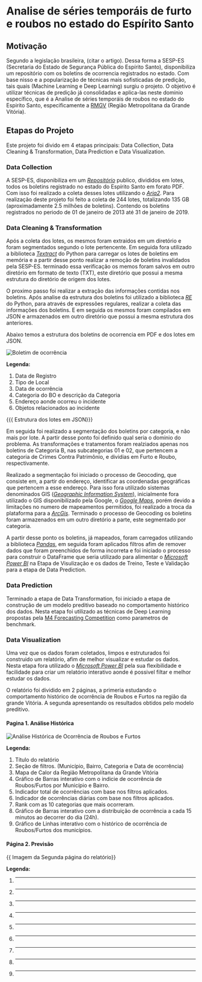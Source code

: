 # Analise de séries temporáis de furto e roubos no estado do Espírito Santo

## Motivação

Segundo a legislação brasileira, (citar o artigo). Dessa forma a SESP-ES (Secretaria do Estado de Segurança Pública do Espírito Santo), disponibiliza um repositório com os boletins de ocorrencia registrados no estado. Com base nisso e a popularização de técnicas mais sofisticadas de predição, tais quais (Machine Learning e Deep Learning) surgiu o projeto. O objetivo é utilizar técnicas de predição já consolidadas e aplica-las neste dominio específico, que é a Analise de séries temporáis de roubos no estado do Espirito Santo, especificamente a [RMGV](https://pt.wikipedia.org/wiki/Região_Metropolitana_de_Vitória) (Região Metropolitana da Grande Vitória).

## Etapas do Projeto

Este projeto foi divido em 4 etapas principais: Data Collection, Data Cleaning & Transformation, Data Prediction e Data Visualization.

### Data Collection

A SESP-ES, disponibiliza em um [_Repositório_](https://boletins.sesp.es.gov.br) publico, divididos em lotes, todos os boletins registrado no estado do Espírito Santo em forato PDF. Com isso foi realizado a coleta desses lotes utilizando o [_Aria2_](https://aria2.github.io/manual/pt/html/index.html).
Para realização deste projeto foi feito a coleta de 244 lotes, totalizando 135 GB (aproximadamente 2.5 milhões de boletins). Contendo os boletins registrados no periodo de 01 de janeiro de 2013 até 31 de janeiro de 2019.


### Data Cleaning & Transformation

Após a coleta dos lotes, os mesmos foram extraidos em um diretório e foram segmentados segundo o lote pertencente. Em seguida fora utilizado a biblioteca [_Textract_](https://textract.readthedocs.io/en/stable/)  do Python para carregar os lotes de boletins em memória e a partir desse ponto realizar a remoção de boletins invalidados pela SESP-ES. terminado essa verificação os memos foram salvos em outro diretório em formato de texto (TXT), este diretório que possui a mesma estrutura do diretório de origem dos lotes.

O proximo passo foi realizar a extração das informações contidas nos boletins. Após analise da estrutura dos boletins foi utilizado a biblioteca [_RE_](https://docs.python.org/3/library/re.html) do Python, para através de expressões regulares, realizar a coleta das informações dos boletins. E em seguida os mesmos foram compilados em JSON e armazenados em outro diretório que possui a mesma estrutura dos anteriores.

Abaixo temos a estrutura dos boletins de ocorrencia em PDF e dos lotes em JSON.

![Boletim de ocorrência](https://github.com/andrebvitoria/Projeto-BO/blob/master/Images/BO/BO.png)

**Legenda:**
1. Data de Registro
2. Tipo de Local
3. Data de ocorrência
4. Categoria do BO e descrição da Categoria
5. Endereço aonde ocorreu o incidente
6. Objetos relacionados ao incidente

{{{ Estrutura dos lotes em JSON}}}

Em seguida foi realizado a segmentação dos boletins por categoria, e não mais por lote. A partir desse ponto foi definido qual seria o dominio do problema. As transformações e tratamentos foram realziados apenas nos boletins de Categoria B, nas subcategorias 01 e 02, que pertencem a categoria de Crimes Contra Patrimônio, e dividias em Furto e Roubo, respectivamente.

Realizado a segmentação foi iniciado o processo de Geocoding, que consiste em, a partir do endereço, identificar as coordenadas geográficas que pertencem a esse endereço. Para isso fora utilizado sistemas denominados GIS ([_Geographic Information System_](https://en.wikipedia.org/wiki/Geographic_information_system)), inicialmente fora utilizado o GIS disponibilizado pela Google, o [_Google Maps_](https://developers.google.com/maps/documentation/geocoding/start?hl=pt-br), porém devido a limitações no numero de mapeamentos permitidos, foi realizado a troca da plataforma para a [_ArcGis_](https://developers.arcgis.com). Terminado o processo de Geocoding os boletins foram armazenados em um outro diretório a parte, este segmentado por categoria.

A partir desse ponto os boletins, já mapeados, foram carregados utilizando a biblioteca [_Pandas_](https://pandas.pydata.org), em seguida foram aplicados filtros afim de remover dados que foram preenchidos de forma incorreta e foi iniciado o processo para construir o DataFrame que seria utilizado para alimentar o [_Microsoft Power BI_](https://powerbi.microsoft.com/pt-br/what-is-power-bi/) na Etapa de Visulização e os dados de Treino, Teste e Validação para a etapa de Data Prediction.

### Data Prediction

Terminado a etapa de Data Transformation, foi iniciado a etapa de construção de um modelo preditivo baseado no comportamento histórico dos dados. Nesta etapa foi utilizado as técnicas de Deep Learning propostas pela [M4 Forecasting Competition](https://github.com/M4Competition/M4-methods/) como parametros de benchmark.



### Data Visualization

Uma vez que os dados foram coletados, limpos e estruturados foi construido um relatório, afim de melhor visualizar e estudar os dados. Nesta etapa fora utilizado o [_Microsoft Power BI_](https://powerbi.microsoft.com/pt-br/what-is-power-bi/) pela sua flexibilidade e facilidade para criar um relatório interativo aonde é possivel filtar e melhor estudar os dados. 

O relatório foi dividido em 2 páginas, a primeria estudando o comportamento histórico de ocorrência de Roubos e Furtos na região da grande Vitória. A segunda apresentando os resultados obtidos pelo modelo preditivo.

#### Pagina 1. Análise Histórica

![Análise Histórica de Ocorrência de Roubos e Furtos](https://github.com/andrebvitoria/Projeto-BO/blob/master/Images/Report/Pagina_1.JPG)

**Legenda:**
1. Título do relatório
2. Seção de filtros. (Município, Bairro, Categoria e Data de ocorrência)
3. Mapa de Calor da Região Metropolitana da Grande Vitória
4. Gráfico de Barras interativo com o indicie de ocorrência de Roubos/Furtos por Município e Bairro.
5. Indicador total de ocorrências com base nos filtros aplicados.
6. Indicador de ocorrências diárias com base nos filtros aplicados.
7. Rank com as 10 categorias que mais ocorreram.
8. Gráfico de Barras interativo com a distribuição de ocorrência a cada 15 minutos ao decorrer do dia (24h).
9. Gráfico de Linhas interativo com o histórico de ocorrência de Roubos/Furtos dos municípios.

#### Página 2. Previsão

{{ Imagem da Segunda página do relatório}}

**Legenda:**
1. ----
2. ----
3. ----
4. ----
5. ----
6. ----
7. ----
8. ----
9. ----
